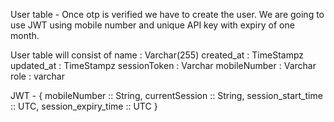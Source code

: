 User table - 
    Once otp is verified we have to create the user.
    We are going to use JWT using mobile number and  unique API key with expiry of one month.

User table will consist of 
    name : Varchar(255)
    created_at : TimeStampz
    updated_at : TimeStampz
    sessionToken : Varchar
    mobileNumber : Varchar
    role : varchar

JWT - 
{
    mobileNumber :: String,
    currentSession :: String,
    session_start_time :: UTC,
    session_expiry_time :: UTC
}